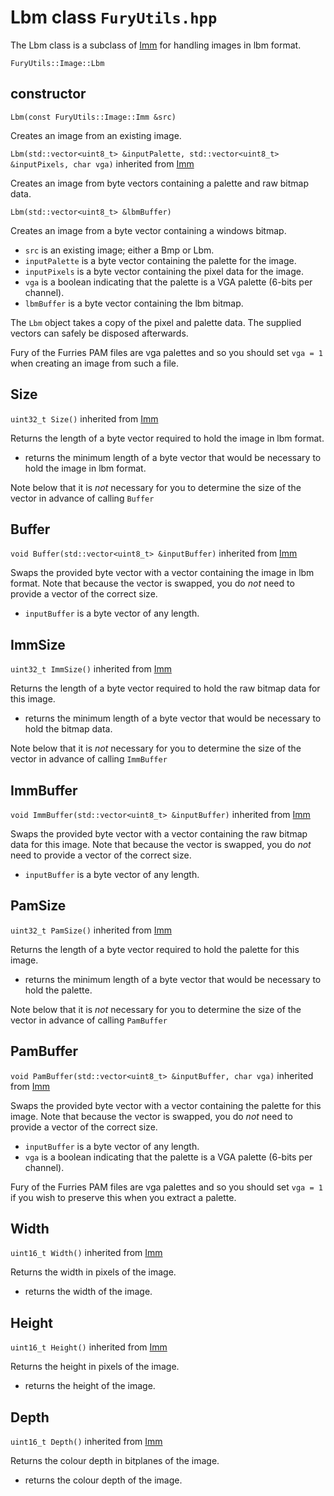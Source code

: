 # Lbm class `FuryUtils.hpp`

The Lbm class is a subclass of [Imm](imm.md) for handling images in lbm format.

`FuryUtils::Image::Lbm`

## constructor

`Lbm(const FuryUtils::Image::Imm &src)`

Creates an image from an existing image.

`Lbm(std::vector<uint8_t> &inputPalette, std::vector<uint8_t> &inputPixels, char vga)` inherited from [Imm](imm.md)

Creates an image from byte vectors containing a palette and raw bitmap data.

`Lbm(std::vector<uint8_t> &lbmBuffer)`

Creates an image from a byte vector containing a windows bitmap.

- `src` is an existing image; either a Bmp or Lbm.
- `inputPalette` is a byte vector containing the palette for the image.
- `inputPixels` is a byte vector containing the pixel data for the image.
- `vga` is a boolean indicating that the palette is a VGA palette (6-bits per channel).
- `lbmBuffer` is a byte vector containing the lbm bitmap.

The `Lbm` object takes a copy of the pixel and palette data. The supplied vectors can safely be disposed afterwards.

Fury of the Furries PAM files are vga palettes and so you should set `vga = 1` when creating an image from such a file.

## Size 

`uint32_t Size()` inherited from [Imm](imm.md)

Returns the length of a byte vector required to hold the image in lbm format.

- returns the minimum length of a byte vector that would be necessary to hold the image in lbm format.

Note below that it is *not* necessary for you to determine the size of the vector in advance of calling `Buffer`

## Buffer

`void Buffer(std::vector<uint8_t> &inputBuffer)` inherited from [Imm](imm.md)

Swaps the provided byte vector with a vector containing the image in lbm format. Note that because the vector is swapped, you
do *not* need to provide a vector of the correct size.

- `inputBuffer` is a byte vector of any length.

## ImmSize

`uint32_t ImmSize()` inherited from [Imm](imm.md)

Returns the length of a byte vector required to hold the raw bitmap data for this image.

- returns the minimum length of a byte vector that would be necessary to hold the bitmap data.

Note below that it is *not* necessary for you to determine the size of the vector in advance of calling `ImmBuffer`

## ImmBuffer

`void ImmBuffer(std::vector<uint8_t> &inputBuffer)` inherited from [Imm](imm.md)

Swaps the provided byte vector with a vector containing the raw bitmap data for this image. Note that because the vector is swapped, you
do *not* need to provide a vector of the correct size.

- `inputBuffer` is a byte vector of any length.

## PamSize

`uint32_t PamSize()` inherited from [Imm](imm.md)

Returns the length of a byte vector required to hold the palette for this image.

- returns the minimum length of a byte vector that would be necessary to hold the palette.

Note below that it is *not* necessary for you to determine the size of the vector in advance of calling `PamBuffer`

## PamBuffer

`void PamBuffer(std::vector<uint8_t> &inputBuffer, char vga)` inherited from [Imm](imm.md)

Swaps the provided byte vector with a vector containing the palette for this image. Note that because the vector is swapped, you
do *not* need to provide a vector of the correct size.

- `inputBuffer` is a byte vector of any length.
- `vga` is a boolean indicating that the palette is a VGA palette (6-bits per channel).

Fury of the Furries PAM files are vga palettes and so you should set `vga = 1` if you wish to preserve this when you extract a palette.

## Width

`uint16_t Width()`  inherited from [Imm](imm.md)

Returns the width in pixels of the image.

- returns the width of the image. 

## Height

`uint16_t Height()` inherited from [Imm](imm.md)

Returns the height in pixels of the image.

- returns the height of the image. 

## Depth

`uint16_t Depth()` inherited from [Imm](imm.md)

Returns the colour depth in bitplanes of the image.

- returns the colour depth of the image. 

